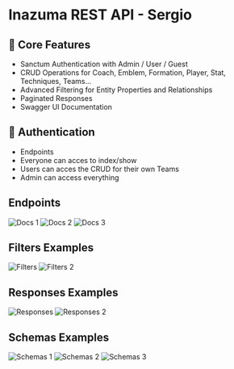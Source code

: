 # Inazuma REST API - Sergio

## 📌 Core Features
- Sanctum Authentication with Admin / User / Guest
- CRUD Operations for Coach, Emblem, Formation, Player, Stat, Techniques, Teams...
- Advanced Filtering for Entity Properties and Relationships
- Paginated Responses
- Swagger UI Documentation

## 🔑 Authentication
- Endpoints
- Everyone can acces to index/show
- Users can acces the CRUD for their own Teams
- Admin can access everything

## Endpoints
![Docs 1](/resources/img/documentation/Docs%201.PNG)
![Docs 2](/resources/img/documentation/Docs%202.PNG)
![Docs 3](/resources/img/documentation/Docs%203.PNG)

## Filters Examples
![Filters](/resources/img/documentation/Filters.PNG)
![Filters 2](/resources/img/documentation/Filters%202.PNG)

## Responses Examples
![Responses](/resources/img/documentation/Responses.PNG)
![Responses 2](/resources/img/documentation/Responses%202.PNG)

## Schemas Examples
![Schemas 1](/resources/img/documentation/Schemas%201.PNG)
![Schemas 2](/resources/img/documentation/Schemas%202.PNG)
![Schemas 3](/resources/img/documentation/Schemas%203.PNG)